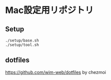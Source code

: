 # Mac設定用リポジトリ

## Setup

```
./setup/base.sh
./setup/tool.sh
```

## dotfiles

https://github.com/wim-web/dotfiles by chezmoi
